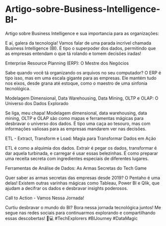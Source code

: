 # Artigo-sobre-Business-Intelligence-BI-
Artigo sobre Business Intelligence e sua importancia para as organizações:

E aí, galera da tecnologia! Vamos falar de uma parada incrível chamada Business Intelligence (BI). É tipo o superpoder dos dados, permitindo que as empresas entendam o que tá rolando e tomem decisões iradas!

Enterprise Resource Planning (ERP): O Mestre dos Negócios

Sabe quando você tá organizando os arquivos no seu computador? O ERP é tipo isso, mas em uma escala gigante para as empresas. Ele mantém tudo nos eixos, desde grana até estoque, como o maestro de uma sinfonia tecnológica.

Modelagem Dimensional, Data Warehousing, Data Mining, OLTP e OLAP: O Universo dos Dados Explorado

Se liga, meu chapa! Modelagem dimensional, data warehousing, data mining, OLTP e OLAP são como mapas e ferramentas mágicas para desbravar o universo dos dados. É tipo uma caça ao tesouro, mas com informações valiosas para as empresas mandarem ver nas decisões.

ETL - Extract, Transform e Load: Magia para Transformar Dados em Ação

ETL é como a alquimia dos dados. Extrair é pegar os dados, transformar é dar aquela turbinada, e carregar é usar essas belezinhas. É como preparar uma receita secreta com ingredientes especiais de diferentes lugares.

Ferramentas de Análise de Dados: As Armas Secretas do Tech Game

Quer saber as armas secretas das empresas desde 2019? O Pentaho é uma delas! Existem outras varinhas mágicas como Tableau, Power BI e Qlik, que ajudam a decifrar os dados e desbravar insights poderosos.

Call to Action - Vamos Nessa Jornada!

Curtiu desbravar o mundo do BI? Bora nessa jornada tecnológica juntos! Me segue nas redes sociais para continuarmos explorando e compartilhando essas descobertas! 🚀💻 #TechExplorers #BIJourney #DataMagic
